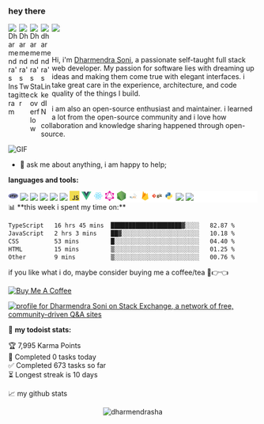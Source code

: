 ### hey there 
<a href="https://www.instagram.com/dharm.endra_shah/">
  <img align="left" alt="Dharmendra's Instagram" width="22px" src="https://raw.githubusercontent.com/hussainweb/hussainweb/main/icons/instagram.png" />
</a>

<a href="https://twitter.com/Dharmen27675377">
  <img align="left" alt="Dharmendra's Twitter" width="22px" src="https://e7.pngegg.com/pngimages/708/311/png-clipart-twitter-twitter-thumbnail.png" />
</a>

<a href="https://stackoverflow.com/users/11095220/dharmendra-soni">
  <img align="left" alt="Dharmendra's Stackoverflow" width="22px" src="https://avatars.githubusercontent.com/u/1393171?s=200&v=4" />
</a>

<a href="https://www.linkedin.com/in/dharmendrashah/">
  <img align="left" alt="dharmendra's LinkedIN" width="22px" src="https://upload.wikimedia.org/wikipedia/commons/thumb/c/ca/LinkedIn_logo_initials.png/800px-LinkedIn_logo_initials.png" />
</a>


![](https://visitor-badge.glitch.me/badge?page_id=dharmendrasha)

<br />

Hi, i'm [Dharmendra Soni](https://www.linkedin.com/in/dharmendrashah/), a passionate self-taught full stack web developer. My passion for software lies with dreaming up ideas and making them come true with elegant interfaces. i take great care in the experience, architecture, and code quality of the things I build.

i am also an open-source enthusiast and maintainer. i learned a lot from the open-source community and i love how collaboration and knowledge sharing happened through open-source.
<br/>

  <img alt="GIF" src="https://github.com/abhisheknaiidu/abhisheknaiidu/blob/master/code.gif?raw=true" width="500" height="320" />
  
  <br/>
  
- 💬 ask me about anything, i am happy to help;

**languages and tools:**  

<div style="background: white">
<code><img height="20" src="https://raw.githubusercontent.com/github/explore/ccc16358ac4530c6a69b1b80c7223cd2744dea83/topics/php/php.png"></code>
<code><img height="20" src="https://repository-images.githubusercontent.com/10371103/9d17b333-db5f-491d-b5b4-6043177f2c09"></code>
<code><img height="20" src="https://avatars.githubusercontent.com/u/23666?s=200&v=4"></code>
<code><img height="20" src="https://avatars.githubusercontent.com/u/44521256?s=200&v=4"></code>
<code><img height="20" src="https://symfony.com/images/logos/header-logo.svg"></code>
<code><img height="20" src="https://avatars.githubusercontent.com/u/28507035?s=200&v=4"></code>
<code><img height="20" src="https://raw.githubusercontent.com/github/explore/80688e429a7d4ef2fca1e82350fe8e3517d3494d/topics/javascript/javascript.png"></code>
<code><img height="20" src="https://raw.githubusercontent.com/github/explore/80688e429a7d4ef2fca1e82350fe8e3517d3494d/topics/vue/vue.png"></code>
<code><img height="20" src="https://raw.githubusercontent.com/github/explore/80688e429a7d4ef2fca1e82350fe8e3517d3494d/topics/react/react.png"></code>
<code><img height="20" src="https://raw.githubusercontent.com/github/explore/5c058a388828bb5fde0bcafd4bc867b5bb3f26f3/topics/graphql/graphql.png"></code>
<code><img height="20" src="https://raw.githubusercontent.com/github/explore/80688e429a7d4ef2fca1e82350fe8e3517d3494d/topics/nodejs/nodejs.png"></code>
<code><img height="20" src="https://raw.githubusercontent.com/github/explore/80688e429a7d4ef2fca1e82350fe8e3517d3494d/topics/mysql/mysql.png"></code>
<code><img height="20" src="https://raw.githubusercontent.com/github/explore/80688e429a7d4ef2fca1e82350fe8e3517d3494d/topics/firebase/firebase.png"></code>
<code><img height="20" src="https://raw.githubusercontent.com/github/explore/80688e429a7d4ef2fca1e82350fe8e3517d3494d/topics/git/git.png"></code>
<code><img height="20" src="https://raw.githubusercontent.com/github/explore/80688e429a7d4ef2fca1e82350fe8e3517d3494d/topics/python/python.png"></code>
<code><img height="20" src="https://www.postgresql.org/media/img/about/press/elephant.png"></code>
<code><img height="20" src="https://avatars.githubusercontent.com/u/10251060?s=200&v=4"></code>

</div>
📊 **this week i spent my time on:**
<!--START_SECTION:waka-->

```text
TypeScript   16 hrs 45 mins  ████████████████████▓░░░░   82.87 %
JavaScript   2 hrs 3 mins    ██▓░░░░░░░░░░░░░░░░░░░░░░   10.18 %
CSS          53 mins         █░░░░░░░░░░░░░░░░░░░░░░░░   04.40 %
HTML         15 mins         ▒░░░░░░░░░░░░░░░░░░░░░░░░   01.25 %
Other        9 mins          ▒░░░░░░░░░░░░░░░░░░░░░░░░   00.76 %
```

<!--END_SECTION:waka-->

if you like what i do, maybe consider buying me a coffee/tea 🥺👉👈

<a href="https://www.buymeacoffee.com/dharmendrasoni" target="_blank"><img src="https://cdn.buymeacoffee.com/buttons/v2/default-red.png" alt="Buy Me A Coffee" width="150" ></a>

<a href="https://stackexchange.com/users/15379390/dharmendra-soni"><img src="https://stackexchange.com/users/flair/15379390.png" width="208" height="58" alt="profile for Dharmendra Soni on Stack Exchange, a network of free, community-driven Q&amp;A sites" title="profile for Dharmendra Soni on Stack Exchange, a network of free, community-driven Q&amp;A sites" /></a>

🚧 **my todoist stats:**
<!-- TODO-IST:START -->
🏆  7,995 Karma Points           
🌸  Completed 0 tasks today           
✅  Completed 673 tasks so far           
⏳  Longest streak is 10 days
<!-- TODO-IST:END -->


📈 my github stats

<p align="center"> <img src="https://github-readme-stats.vercel.app/api?username=dharmendrasha&show_icons=true&theme=gotham" alt="dharmendrasha" />



